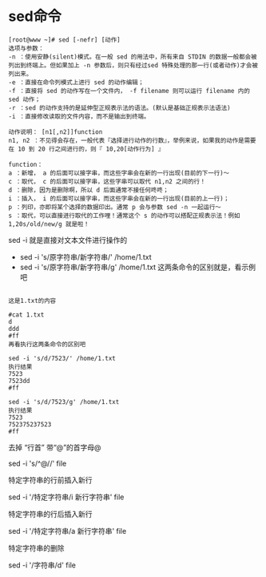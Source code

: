 # sed命令

``` shell
[root@www ~]# sed [-nefr] [动作]
选项与参数：
-n ：使用安静(silent)模式。在一般 sed 的用法中，所有来自 STDIN 的数据一般都会被列出到终端上。但如果加上 -n 参数后，则只有经过sed 特殊处理的那一行(或者动作)才会被列出来。
-e ：直接在命令列模式上进行 sed 的动作编辑；
-f ：直接将 sed 的动作写在一个文件内， -f filename 则可以运行 filename 内的 sed 动作；
-r ：sed 的动作支持的是延伸型正规表示法的语法。(默认是基础正规表示法语法)
-i ：直接修改读取的文件内容，而不是输出到终端。

动作说明： [n1[,n2]]function
n1, n2 ：不见得会存在，一般代表『选择进行动作的行数』，举例来说，如果我的动作是需要在 10 到 20 行之间进行的，则『 10,20[动作行为] 』

function：
a ：新增， a 的后面可以接字串，而这些字串会在新的一行出现(目前的下一行)～
c ：取代， c 的后面可以接字串，这些字串可以取代 n1,n2 之间的行！
d ：删除，因为是删除啊，所以 d 后面通常不接任何咚咚；
i ：插入， i 的后面可以接字串，而这些字串会在新的一行出现(目前的上一行)；
p ：列印，亦即将某个选择的数据印出。通常 p 会与参数 sed -n 一起运行～
s ：取代，可以直接进行取代的工作哩！通常这个 s 的动作可以搭配正规表示法！例如 1,20s/old/new/g 就是啦！
```

sed -i 就是直接对文本文件进行操作的

- sed -i 's/原字符串/新字符串/' /home/1.txt
- sed -i 's/原字符串/新字符串/g' /home/1.txt
这两条命令的区别就是，看示例吧
```

这是1.txt的内容

#cat 1.txt
d
ddd
#ff
再看执行这两条命令的区别吧

sed -i 's/d/7523/' /home/1.txt
执行结果
7523
7523dd
#ff

sed -i 's/d/7523/g' /home/1.txt
执行结果
7523
752375237523
#ff
```

去掉 “行首” 带“@”的首字母@

sed -i 's/^@//' file
 

特定字符串的行前插入新行

sed -i '/特定字符串/i 新行字符串' file
 

特定字符串的行后插入新行

sed -i '/特定字符串/a 新行字符串' file
 

特定字符串的删除

sed -i '/字符串/d' file